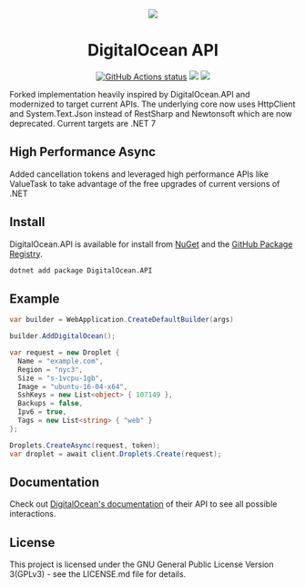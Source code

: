 <p align="center">
  <img src="https://i.imgur.com/llqIpX6.png">
</p>
<h1 align="center">
  DigitalOcean API
</h1>
<p align="center">
  <a href="https://github.com/trmcnvn/DigitalOcean.API"><img alt="GitHub Actions status" src="https://github.com/trmcnvn/DigitalOcean.API/workflows/DigitalOcean.API%20CI/badge.svg"></a>
  <a href="https://www.nuget.org/packages/DigitalOcean.API"><img src="https://img.shields.io/nuget/v/DigitalOcean.API.svg"></a>
  <a href="https://app.fossa.com/projects/git%2Bgithub.com%2Ftrmcnvn%2FDigitalOcean.API?ref=badge_shield"><img src="https://app.fossa.com/api/projects/git%2Bgithub.com%2Ftrmcnvn%2FDigitalOcean.API.svg?type=shield"></a>
</p>

Forked implementation heavily inspired by DigitalOcean.API and modernized to target current APIs. The underlying core now uses HttpClient and System.Text.Json instead of RestSharp and Newtonsoft which are now deprecated. Current targets are .NET 7


## High Performance Async
Added cancellation tokens and leveraged high performance APIs like ValueTask to take advantage of the free upgrades of current versions of .NET

## Install

DigitalOcean.API is available for install from [NuGet](https://www.nuget.org/packages/DigitalOcean.API) and the [GitHub Package Registry](https://github.com/trmcnvn/DigitalOcean.API/packages).

```bash
dotnet add package DigitalOcean.API
```

## Example

```csharp
var builder = WebApplication.CreateDefaultBuilder(args)

builder.AddDigitalOcean();

var request = new Droplet {
  Name = "example.com",
  Region = "nyc3",
  Size = "s-1vcpu-1gb",
  Image = "ubuntu-16-04-x64",
  SshKeys = new List<object> { 107149 },
  Backups = false,
  Ipv6 = true,
  Tags = new List<string> { "web" }
};

Droplets.CreateAsync(request, token);
var droplet = await client.Droplets.Create(request);
```

## Documentation

Check out [DigitalOcean's documentation](https://developers.digitalocean.com/documentation/v2/#introduction) of their API to see all possible interactions.

## License

This project is licensed under the GNU General Public License Version 3(GPLv3) - see the LICENSE.md file for details.
